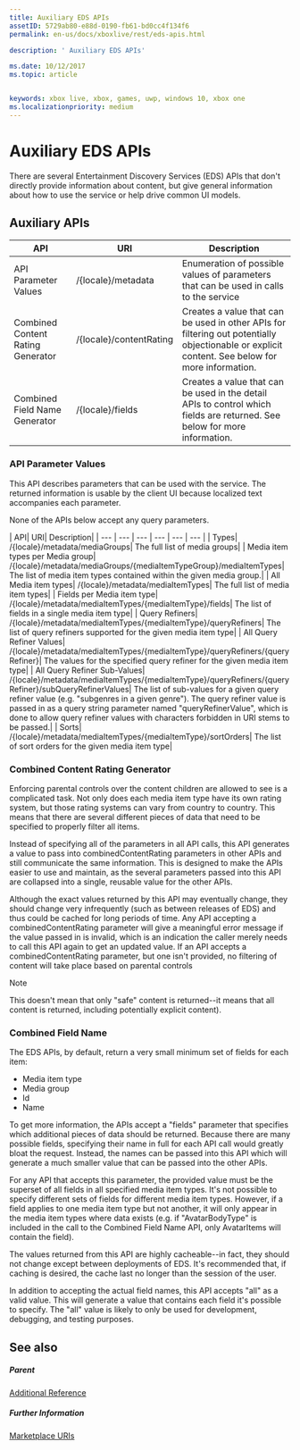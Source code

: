 ```yaml
---
title: Auxiliary EDS APIs
assetID: 5729ab80-e88d-0190-fb61-bd0cc4f134f6
permalink: en-us/docs/xboxlive/rest/eds-apis.html

description: ' Auxiliary EDS APIs'

ms.date: 10/12/2017
ms.topic: article


keywords: xbox live, xbox, games, uwp, windows 10, xbox one
ms.localizationpriority: medium
---
```



# Auxiliary EDS APIs

There are several Entertainment Discovery Services (EDS) APIs that don't directly provide information about content, but give general information about how to use the service or help drive common UI models.

<a id="ID4EQ"></a>


## Auxiliary APIs

| API| URI| Description|
| --- | --- | --- |
| API Parameter Values| /{locale}/metadata| Enumeration of possible values of parameters that can be used in calls to the service|
| Combined Content Rating Generator| /{locale}/contentRating| Creates a value that can be used in other APIs for filtering out potentially objectionable or explicit content. See below for more information.|
| Combined Field Name Generator| /{locale}/fields| Creates a value that can be used in the detail APIs to control which fields are returned. See below for more information.|

<a id="ID4EBC"></a>


### API Parameter Values

This API describes parameters that can be used with the service. The returned information is usable by the client UI because localized text accompanies each parameter.

None of the APIs below accept any query parameters.

| API| URI| Description|
| --- | --- | --- | --- | --- | --- |
| Types| /{locale}/metadata/mediaGroups| The full list of media groups|
| Media item types per Media group| /{locale}/metadata/mediaGroups/{mediaItemTypeGroup}/mediaItemTypes| The list of media item types contained within the given media group.|
| All Media item types| /{locale}/metadata/mediaItemTypes| The full list of media item types|
| Fields per Media item type| /{locale}/metadata/mediaItemTypes/{mediaItemType}/fields| The list of fields in a single media item type|
| Query Refiners| /{locale}/metadata/mediaItemTypes/{mediaItemType}/queryRefiners| The list of query refiners supported for the given media item type|
| All Query Refiner Values| /{locale}/metadata/mediaItemTypes/{mediaItemType}/queryRefiners/{queryRefiner}| The values for the specified query refiner for the given media item type|
| All Query Refiner Sub-Values| /{locale}/metadata/mediaItemTypes/{mediaItemType}/queryRefiners/{queryRefiner}/subQueryRefinerValues| The list of sub-values for a given query refiner value (e.g. "subgenres in a given genre"). The query refiner value is passed in as a query string parameter named "queryRefinerValue", which is done to allow query refiner values with characters forbidden in URI stems to be passed.|
| Sorts| /{locale}/metadata/mediaItemTypes/{mediaItemType}/sortOrders| The list of sort orders for the given media item type|

<a id="ID4EEF"></a>


### Combined Content Rating Generator

Enforcing parental controls over the content children are allowed to see is a complicated task. Not only does each media item type have its own rating system, but those rating systems can vary from country to country. This means that there are several different pieces of data that need to be specified to properly filter all items.

Instead of specifying all of the parameters in all API calls, this API generates a value to pass into combinedContentRating parameters in other APIs and still communicate the same information. This is designed to make the APIs easier to use and maintain, as the several parameters passed into this API are collapsed into a single, reusable value for the other APIs.

Although the exact values returned by this API may eventually change, they should change very infrequently (such as between releases of EDS) and thus could be cached for long periods of time. Any API accepting a combinedContentRating parameter will give a meaningful error message if the value passed in is invalid, which is an indication the caller merely needs to call this API again to get an updated value. If an API accepts a combinedContentRating parameter, but one isn't provided, no filtering of content will take place based on parental controls

> [!NOTE]
> This doesn't mean that only "safe" content is returned--it means that all content is returned, including potentially explicit content).



<a id="ID4EWF"></a>


### Combined Field Name

The EDS APIs, by default, return a very small minimum set of fields for each item:

   * Media item type
   * Media group
   * Id
   * Name

To get more information, the APIs accept a "fields" parameter that specifies which additional pieces of data should be returned. Because there are many possible fields, specifying their name in full for each API call would greatly bloat the request. Instead, the names can be passed into this API which will generate a much smaller value that can be passed into the other APIs.

For any API that accepts this parameter, the provided value must be the superset of all fields in all specified media item types. It's not possible to specify different sets of fields for different media item types. However, if a field applies to one media item type but not another, it will only appear in the media item types where data exists (e.g. if "AvatarBodyType" is included in the call to the Combined Field Name API, only AvatarItems will contain the field).

The values returned from this API are highly cacheable--in fact, they should not change except between deployments of EDS. It's recommended that, if caching is desired, the cache last no longer than the session of the user.

In addition to accepting the actual field names, this API accepts "all" as a valid value. This will generate a value that contains each field it's possible to specify. The "all" value is likely to only be used for development, debugging, and testing purposes.

<a id="ID4ERG"></a>


## See also

<a id="ID4ETG"></a>


##### Parent  

[Additional Reference](atoc-xboxlivews-reference-additional.md)


<a id="ID4E6G"></a>


##### Further Information

[Marketplace URIs](../uri/marketplace/atoc-reference-marketplace.md)
